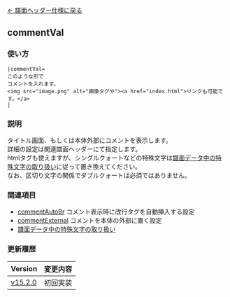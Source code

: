 [← 譜面ヘッダー仕様に戻る](dos_header.html)
## commentVal

### 使い方
```
|commentVal=
このような形で
コメントを入れます。
<img src="image.png" alt="画像タグや"><a href="index.html">リンクも可能です。</a>
|
```
### 説明
タイトル画面、もしくは本体外部にコメントを表示します。  
詳細の設定は関連譜面ヘッダーにて指定します。  
htmlタグも使えますが、シングルクォートなどの特殊文字は[譜面データ中の特殊文字の取り扱い](SpecialCharacters.html)に従って置き換えてください。  
なお、区切り文字の関係でダブルクォートは必須ではありません。

### 関連項目
- [commentAutoBr](dos-h0067-commentAutoBr.html)  コメント表示時に改行タグを自動挿入する設定
- [commentExternal](dos-h0068-commentExternal.html)  コメントを本体の外部に置く設定
- [譜面データ中の特殊文字の取り扱い](SpecialCharacters.html)

### 更新履歴

|Version|変更内容|
|----|----|
|[v15.2.0](https://github.com/cwtickle/danoniplus/releases/tag/v15.2.0)|初回実装|